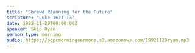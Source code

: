 ```yaml
---
title: "Shrewd Planning for the Future"
scripture: "Luke 16:1-13"
date: 1992-11-29T00:00:00Z
speaker: Skip Ryan
sermon_type: morning
audio: https://pcpcmorningsermons.s3.amazonaws.com/19921129ryan.mp3 
---
```



